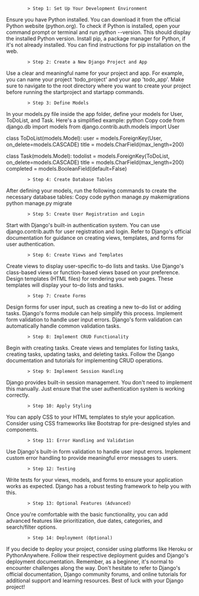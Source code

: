             > Step 1: Set Up Your Development Environment

Ensure you have Python installed. You can download it from the official Python website (python.org).
To check if Python is installed, open your command prompt or terminal and run python --version. This should display the installed Python version.
Install pip, a package manager for Python, if it's not already installed. You can find instructions for pip installation on the web.
                
            > Step 2: Create a New Django Project and App

Use a clear and meaningful name for your project and app. For example, you can name your project 'todo_project' and your app 'todo_app'.
Make sure to navigate to the root directory where you want to create your project before running the startproject and startapp commands.
            
            > Step 3: Define Models

In your models.py file inside the app folder, define your models for User, ToDoList, and Task. Here's a simplified example:
python
Copy code
from django.db import models
from django.contrib.auth.models import User

class ToDoList(models.Model):
    user = models.ForeignKey(User, on_delete=models.CASCADE)
    title = models.CharField(max_length=200)

class Task(models.Model):
    todolist = models.ForeignKey(ToDoList, on_delete=models.CASCADE)
    title = models.CharField(max_length=200)
    completed = models.BooleanField(default=False)
            
            > Step 4: Create Database Tables

After defining your models, run the following commands to create the necessary database tables:
Copy code
python manage.py makemigrations
python manage.py migrate
            
            > Step 5: Create User Registration and Login

Start with Django's built-in authentication system. You can use django.contrib.auth for user registration and login.
Refer to Django's official documentation for guidance on creating views, templates, and forms for user authentication.
            
            > Step 6: Create Views and Templates

Create views to display user-specific to-do lists and tasks. Use Django's class-based views or function-based views based on your preference.
Design templates (HTML files) for rendering your web pages. These templates will display your to-do lists and tasks.
            
            > Step 7: Create Forms

Design forms for user input, such as creating a new to-do list or adding tasks. Django's forms module can help simplify this process.
Implement form validation to handle user input errors. Django's form validation can automatically handle common validation tasks.
            
            > Step 8: Implement CRUD Functionality

Begin with creating tasks. Create views and templates for listing tasks, creating tasks, updating tasks, and deleting tasks.
Follow the Django documentation and tutorials for implementing CRUD operations.
            
            > Step 9: Implement Session Handling

Django provides built-in session management. You don't need to implement this manually. Just ensure that the user authentication system is working correctly.
            
            > Step 10: Apply Styling

You can apply CSS to your HTML templates to style your application. Consider using CSS frameworks like Bootstrap for pre-designed styles and components.
            
            > Step 11: Error Handling and Validation

Use Django's built-in form validation to handle user input errors.
Implement custom error handling to provide meaningful error messages to users.
            
            > Step 12: Testing

Write tests for your views, models, and forms to ensure your application works as expected. Django has a robust testing framework to help you with this.
            
            > Step 13: Optional Features (Advanced)

Once you're comfortable with the basic functionality, you can add advanced features like prioritization, due dates, categories, and search/filter options.
            
            > Step 14: Deployment (Optional)

If you decide to deploy your project, consider using platforms like Heroku or PythonAnywhere. Follow their respective deployment guides and Django's deployment documentation.
Remember, as a beginner, it's normal to encounter challenges along the way. Don't hesitate to refer to Django's official documentation, Django community forums, and online tutorials for additional support and learning resources. Best of luck with your Django project!